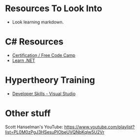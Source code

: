# Resources To Look Into 

- Look learning markdown.
# C# Resources

- [Certification / Free Code Camp](https://www.freecodecamp.org/learn/foundational-c-sharp-with-microsoft/)
- [Learn .NET](https://dotnet.microsoft.com/en-us/learn)

# Hypertheory Training

- [Developer Skills - Visual Studio](https://hypertheory.podia.com/mastering-your-development-tools-visual-studio)

# Other stuff
Scott Hanselman's YouTube: https://www.youtube.com/playlist?list=PL0M0zPgJ3HSesuPIObeUVQNbKqlw5U2Vr